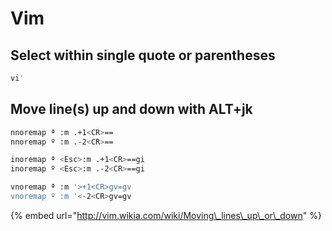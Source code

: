 # Vim

## Select within single quote or parentheses

```bash
vi'
```

## Move line\(s\) up and down with ALT+jk

```bash
nnoremap ª :m .+1<CR>==
nnoremap º :m .-2<CR>==

inoremap ª <Esc>:m .+1<CR>==gi
inoremap º <Esc>:m .-2<CR>==gi

vnoremap ª :m '>+1<CR>gv=gv
vnoremap º :m '<-2<CR>gv=gv
```

{% embed url="http://vim.wikia.com/wiki/Moving\_lines\_up\_or\_down" %}



